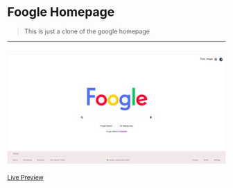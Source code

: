 # Foogle Homepage
> This is just a clone of the google homepage
---
![Foogle logo](https://github.com/Manuel254/foogle-homepage/blob/main/images/screenshot.png)
---
[Live Preview]()
